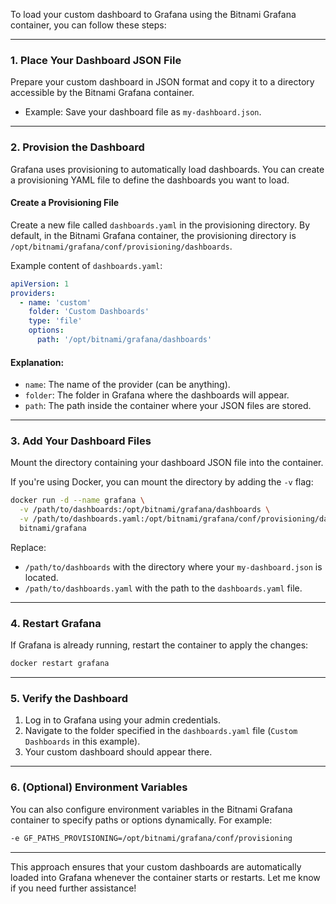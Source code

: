 To load your custom dashboard to Grafana using the Bitnami Grafana container, you can follow these steps:

---

### **1. Place Your Dashboard JSON File**
Prepare your custom dashboard in JSON format and copy it to a directory accessible by the Bitnami Grafana container.

- Example: Save your dashboard file as `my-dashboard.json`.

---

### **2. Provision the Dashboard**
Grafana uses provisioning to automatically load dashboards. You can create a provisioning YAML file to define the dashboards you want to load.

#### **Create a Provisioning File**
Create a new file called `dashboards.yaml` in the provisioning directory. By default, in the Bitnami Grafana container, the provisioning directory is `/opt/bitnami/grafana/conf/provisioning/dashboards`.

Example content of `dashboards.yaml`:
```yaml
apiVersion: 1
providers:
  - name: 'custom'
    folder: 'Custom Dashboards'
    type: 'file'
    options:
      path: '/opt/bitnami/grafana/dashboards'
```

#### **Explanation**:
- `name`: The name of the provider (can be anything).
- `folder`: The folder in Grafana where the dashboards will appear.
- `path`: The path inside the container where your JSON files are stored.

---

### **3. Add Your Dashboard Files**
Mount the directory containing your dashboard JSON file into the container.

If you're using Docker, you can mount the directory by adding the `-v` flag:

```bash
docker run -d --name grafana \
  -v /path/to/dashboards:/opt/bitnami/grafana/dashboards \
  -v /path/to/dashboards.yaml:/opt/bitnami/grafana/conf/provisioning/dashboards/dashboards.yaml \
  bitnami/grafana
```

Replace:
- `/path/to/dashboards` with the directory where your `my-dashboard.json` is located.
- `/path/to/dashboards.yaml` with the path to the `dashboards.yaml` file.

---

### **4. Restart Grafana**
If Grafana is already running, restart the container to apply the changes:

```bash
docker restart grafana
```

---

### **5. Verify the Dashboard**
1. Log in to Grafana using your admin credentials.
2. Navigate to the folder specified in the `dashboards.yaml` file (`Custom Dashboards` in this example).
3. Your custom dashboard should appear there.

---

### **6. (Optional) Environment Variables**
You can also configure environment variables in the Bitnami Grafana container to specify paths or options dynamically. For example:
```bash
-e GF_PATHS_PROVISIONING=/opt/bitnami/grafana/conf/provisioning
```

---

This approach ensures that your custom dashboards are automatically loaded into Grafana whenever the container starts or restarts. Let me know if you need further assistance!